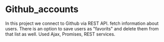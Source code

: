 # Github_accounts
In this project we connect to Github via REST API. fetch information about users.
There is an option to save users as "favorits" and delete them from that list as well.
Used Ajax, Promises, REST services.
